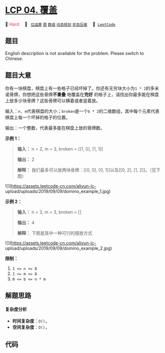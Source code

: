 # [LCP 04. 覆盖](https://leetcode.cn/problems/broken-board-dominoes)

🔴 <font color=#ff334b>Hard</font>&emsp; 🔖&ensp; [`位运算`](/outline/tag/bit-manipulation.md) [`图`](/outline/tag/graph.md) [`数组`](/outline/tag/array.md) [`动态规划`](/outline/tag/dynamic-programming.md) [`状态压缩`](/outline/tag/bitmask.md)&emsp; 🔗&ensp;[`LeetCode`](https://leetcode.cn/problems/broken-board-dominoes)

## 题目

English description is not available for the problem. Please switch to
Chinese.


## 题目大意

你有一块棋盘，棋盘上有一些格子已经坏掉了。你还有无穷块大小为`1 * 2`的多米诺骨牌，你想把这些骨牌**不重叠** 地覆盖在**完好**
的格子上，请找出你最多能在棋盘上放多少块骨牌？这些骨牌可以横着或者竖着放。



输入：`n, m`代表棋盘的大小；`broken`是一个`b * 2`的二维数组，其中每个元素代表棋盘上每一个坏掉的格子的位置。

输出：一个整数，代表最多能在棋盘上放的骨牌数。



**示例 1：**

> 
> 
> 
> 
> 
> **输入：** n = 2, m = 3, broken = [[1, 0], [1, 1]]
> 
> **输出：** 2
> 
> **解释：** 我们最多可以放两块骨牌：[[0, 0], [0, 1]]以及[[0, 2], [1, 2]]。（见下图）

![](https://assets.leetcode-cn.com/aliyun-lc-
upload/uploads/2019/09/09/domino_example_1.jpg)



**示例 2：**

> 
> 
> 
> 
> 
> **输入：** n = 3, m = 3, broken = []
> 
> **输出：** 4
> 
> **解释：** 下图是其中一种可行的摆放方式
> 
> 

![](https://assets.leetcode-cn.com/aliyun-lc-
upload/uploads/2019/09/09/domino_example_2.jpg)



**限制：**

  1. `1 <= n <= 8`
  2. `1 <= m <= 8`
  3. `0 <= b <= n * m`


## 解题思路

#### 复杂度分析

- **时间复杂度**：`O()`，
- **空间复杂度**：`O()`，

## 代码

```javascript

```